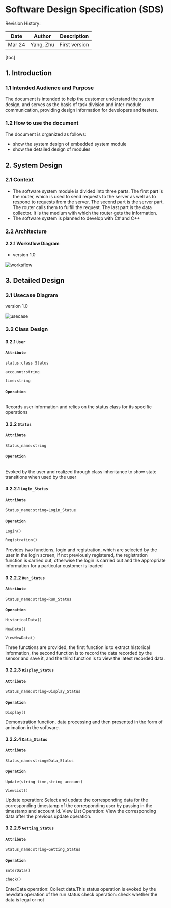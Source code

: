 


# Software Design Specification (SDS)

Revision History: 

| Date      | Author    | Description |
| ----      | ------    | ----------- |
| Mar 24    | Yang, Zhu | First version |

<style>#rev +table td:nth-child(1) { white-space: nowrap }</style>
<div id="rev"></div>

[toc]

## 1. Introduction

### 1.1 Intended Audience and Purpose

The document is intended to help the customer understand the system design, and serves as the basis of task division and inter-module communication, providing design information for developers and testers.

### 1.2 How to use the document

The document is organized as follows:

- show the system design of embedded system module
- show the detailed design of  modules


## 2. System Design
### 2.1 Context

- The software system module is divided into three parts. The first part is the router, which is used to send requests to the server as well as to respond to requests from the server. The second part is the server part. The router calls them to fulfill the request. The last part is the data collector. It is the medium with which the router gets the information.
- The software system is planned to develop with C# and C++

### 2.2 Architecture
#### 2.2.1 Worksflow Diagram
- version 1.0

![worksflow](../../assets/yang/worksflow.png)



## 3. Detailed Design

### 3.1 Usecase Diagram

version 1.0

![usecase](../../assets/yang/用例1.png)



### 3.2 Class Design




#### 3.2.1 `User`
#### `Attribute`
```
status:class Status
```
```
accounnt:string
```
```
time:string
```
#### `Operation`
```

```

Records user information and relies on the status class for its specific operations

#### 3.2.2 `Status`
#### `Attribute`
```
Status_name:string
```
#### `Operation`
```

```
Evoked by the user and realized through class inheritance to show state transitions when used by the user

#### 3.2.2.1 `Login_Status`
#### `Attribute`
```
Status_name:string=Login_Statue
```
#### `Operation`
```
Login()
```
```
Registration()
```
Provides two functions, login and registration, which are selected by the user in the login screen, if not previously registered, the registration function is carried out, otherwise the login is carried out and the appropriate information for a particular customer is loaded

#### 3.2.2.2 `Run_Status`
#### `Attribute`
```
Status_name:string=Run_Status
```
#### `Operation`
```
HistoricalData()
```
```
NewData()
```
```
ViewNewData()
```

Three functions are provided, the first function is to extract historical information, the second function is to record the data recorded by the sensor and save it, and the third function is to view the latest recorded data.

#### 3.2.2.3 `Display_Status`
#### `Attribute`
```
Status_name:string=Display_Status
```
#### `Operation`
```
Display()
```

Demonstration function, data processing and then presented in the form of animation in the software.

#### 3.2.2.4 `Data_Status`
#### `Attribute`
```
Status_name:string=Data_Status
```
#### `Operation`
```
Update(string time,string account)
```
```
ViewList()
```

Update operation: Select and update the corresponding data for the corresponding timestamp of the corresponding user by passing in the timestamp and account id.
View List Operation: View the corresponding data after the previous update operation.

#### 3.2.2.5 `Getting_Status`
#### `Attribute`
```
Status_name:string=Getting_Status
```
#### `Operation`
```
EnterData()
```
```
check()
```

EnterData operation: Collect data.This status operation is evoked by the newdata operation of the run status
check operation: check whether the data is legal or not

<!--
#### 3.2.1 `Router`

##### `Attribute`

```
IP: string		
```

The IP of server

```
Port: int
```

```
transactionlist: list
```

The list of objects for processing requests.

##### `Operation`

```
Router.getResponse(dataInput: dict): dict
```

Call different functions of different objects in `transactionlist` according to `dataInput` to process server requests.

Return `dict` always.

```
Router.start(): void
```

Start sensor clients to connect with sensors. And start http server to  wait and process server requests.

Return `None` always.



#### 3.2.2 `Transaction`

##### `Attribute`

```
collectorlist: list
```

A list of SensorCollector objects.

##### `Operation`

```
Transaction.getResponse(): dict
```

Process requests received by Router.

Return `dict` always. 

```
Transaction.checkSuitable(dataInput: dict): bool
```

Check if the request type matches the current object.

Return `true` if match successfully,  `false` otherwise.



#### 3.2.3 `RealTimeData`

##### `Attribute`

##### `Operation`

```
RealTimeData.getResponse(): dict
```

Call `SensorCollector.getRealtimeData()` to request real-time data from sensors.

Return `dict` always.

```
RealTimeData.checkSuitable(): bool
```

Check if the request matches the type of request that can be processed

Return `true` if match successfully,  `false` otherwise.



#### 3.2.4 `SensorStatus`

##### `Attribute`

##### `Operation`

```
SensorStatus.getResponse(): dict
```

Call `SensorCollector.getSensorStatus()` to request sensor status information from sensors.

Return `dict` always.

```
SensorStatus.checkSuitable(): bool
```

Check if the request matches the type of request that can be processed

Return `true` if match successfully,  `false` otherwise.



#### 3.2.5 `SensorDetails`

##### `Attribute`

##### `Operation`

```
SensorDetails.getResponse(): dict
```

Get the sensors detail.

Return `dict` always.

```
SensorDetails.checkSuitable(): bool
```

Check if the request matches the type of request that can be processed

Return `true` if match successfully,  `false` otherwise.



#### 3.2.6 `SensorCalibration`

##### `Attribute`

##### `Operation`

```
SensorCalibration.getResponse(): dict
```

Call `SensorCollector.calibrateSensor()` to perform sensors calibration.

Return `dict` always.

```
SensorCalibration.checkSuitable(): bool
```

Check if the request matches the type of request that can be processed

Return `true` if match successfully,  `false` otherwise.



#### 3.2.7 `SensorCollector`

##### `Attribute`

```
datatranform: DataTranform
```

A object which can call `transformData()` to transform data.

```
Mac: string
```

The Mac of sensor.

##### `Operation`

```
SensorCollector.getRealtimeData(): dict
```

Request real-time data from sensors and then call `DataTransform.transformData()` to transform the format of data.

Return `dict` always.

```
SensorCollector.getSensorStatus(): dict
```

Request request sensor status information from sensors and then call `DataTransform.transformData()` to transform the format of data.

Return `dict` always.

```
SensorCollector.calibrate(): dict
```

Perform sensors calibration.

Return `dict` always.

```
SensorCollector.start(): void
```

Connect with sensor, request data from sensor and check if connection is maintained, if not, reconnect with sensor.

Return `None` always.



#### 3.2.8 `DataTransform`

##### `Attribute`

##### `Operation`

```
DataTransform.transformData(originData: dytes, type: string): dict
```

Transform the format of data from `dytes` to `double`.

Return `dict` always.
-->